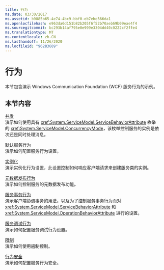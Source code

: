 ```yaml
---
title: 行为
ms.date: 03/30/2017
ms.assetid: b0885b65-4e74-4bc9-bbf0-eb7ebe566da1
ms.openlocfilehash: e963da6d151b82b205f6f52b70aeb69b09eae4f4
ms.sourcegitcommit: bc293b14af795e0e999e3304dd40c0222cf2ffe4
ms.translationtype: MT
ms.contentlocale: zh-CN
ms.lasthandoff: 11/26/2020
ms.locfileid: "96283609"
---
```

# <a name="behaviors"></a>行为

本节包含演示 Windows Communication Foundation (WCF) 服务行为的示例。  
  
## <a name="in-this-section"></a>本节内容  

 [并发](concurrency.md)  
 演示如何使用具有 <xref:System.ServiceModel.ServiceBehaviorAttribute> 枚举的 <xref:System.ServiceModel.ConcurrencyMode>，该枚举控制服务的实例是依次还是同时处理消息。  
  
 [默认服务行为](default-service-behavior.md)  
 演示如何配置服务行为设置。  
  
 [实例化](instancing.md)  
 演示实例化行为设置，此设置控制如何响应客户端请求来创建服务类的实例。  
  
 [元数据发布行为](metadata-publishing-behavior.md)  
 演示如何控制服务的元数据发布功能。  
  
 [服务事务行为](service-transaction-behavior.md)  
 演示客户端协调事务的用法，以及为了控制服务事务行为而对 <xref:System.ServiceModel.ServiceBehaviorAttribute> 和 <xref:System.ServiceModel.OperationBehaviorAttribute> 进行的设置。  
  
 [服务调试行为](service-debug-behavior.md)  
 演示如何配置服务调试行为设置。  
  
 [限制](throttling.md)  
 演示如何使用遏制控制。  
  
 [行为安全](behavior-security.md)  
 演示如何配置服务行为安全。
